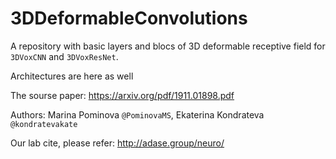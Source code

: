 # 3DDeformableConvolutions
A repository with basic layers and blocs of 3D deformable receptive field for `3DVoxCNN` and `3DVoxResNet`.

Architectures are here as well

The sourse paper: https://arxiv.org/pdf/1911.01898.pdf

Authors: Marina Pominova `@PominovaMS`, Ekaterina Kondrateva `@kondratevakate`


Our lab cite, please refer: http://adase.group/neuro/
